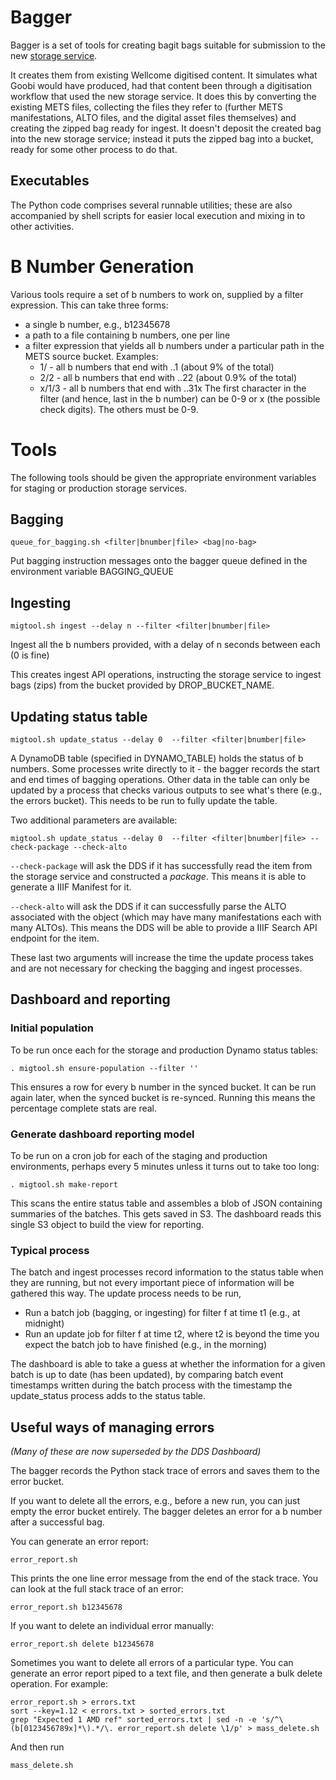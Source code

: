 # Bagger

Bagger is a set of tools for creating bagit bags suitable for submission to the new [storage service](https://github.com/wellcometrust/platform/tree/master/docs/rfcs/002-archival_storage). 

It creates them from existing Wellcome digitised content. It simulates what Goobi would have produced, had that content been through a digitisation workflow that used the new storage service. It does this by converting the existing METS files, collecting the files they refer to (further METS manifestations, ALTO files, and the digital asset files themselves) and creating the zipped bag ready for ingest. It doesn't deposit the created bag into the new storage service; instead it puts the zipped bag into a bucket, ready for some other process to do that.

## Executables

The Python code comprises several runnable utilities; these are also accompanied by shell scripts for easier local execution and mixing in to other activities.

# B Number Generation

Various tools require a set of b numbers to work on, supplied by a filter expression. This can take three forms:

* a single b number, e.g., b12345678
* a path to a file containing b numbers, one per line
* a filter expression that yields all b numbers under a particular path in the METS source bucket.  Examples:
  * 1/ - all b numbers that end with ..1 (about 9% of the total)
  * 2/2 - all b numbers that end with ..22 (about 0.9% of the total)
  * x/1/3 - all b numbers that end with ..31x
  The first character in the filter (and hence, last in the b number) can be 0-9 or x (the possible check digits). The others must be 0-9.

# Tools

The following tools should be given the appropriate environment variables for staging or production storage services.

## Bagging

`queue_for_bagging.sh <filter|bnumber|file> <bag|no-bag>`

Put bagging instruction messages onto the bagger queue defined in the environment variable BAGGING_QUEUE

## Ingesting

`migtool.sh ingest --delay n --filter <filter|bnumber|file>`

Ingest all the b numbers provided, with a delay of n seconds between each (0 is fine)

This creates ingest API operations, instructing the storage service to ingest bags (zips) from the bucket provided by DROP_BUCKET_NAME.

## Updating status table

`migtool.sh update_status --delay 0  --filter <filter|bnumber|file>`

A DynamoDB table (specified in DYNAMO_TABLE) holds the status of b numbers. Some processes write directly to it - the bagger records the start and end times of bagging operations. Other data in the table can only be updated by a process that checks various outputs to see what's there (e.g., the errors bucket). This needs to be run to fully update the table.

Two additional parameters are available:

`migtool.sh update_status --delay 0  --filter <filter|bnumber|file> --check-package --check-alto`

`--check-package` will ask the DDS if it has successfully read the item from the storage service and constructed a _package_. This means it is able to generate a IIIF Manifest for it.

`--check-alto` will ask the DDS if it can successfully parse the ALTO associated with the object (which may have many manifestations each with many ALTOs). This means the DDS will be able to provide a IIIF Search API endpoint for the item.

These last two arguments will increase the time the update process takes and are not necessary for checking the bagging and ingest processes.

## Dashboard and reporting

### Initial population

To be run once each for the storage and production Dynamo status tables:

`. migtool.sh ensure-population --filter ''`

This ensures a row for every b number in the synced bucket. It can be run again later, when the synced bucket is re-synced. Running this means the percentage complete stats are real.

### Generate dashboard reporting model

To be run on a cron job for each of the staging and production environments, perhaps every 5 minutes unless it turns out to take too long:

`. migtool.sh make-report`

This scans the entire status table and assembles a blob of JSON containing summaries of the batches. This gets saved in S3. The dashboard reads this single S3 object to build the view for reporting.

### Typical process

The batch and ingest processes record information to the status table when they are running, but not every important piece of information will be gathered this way. The update process needs to be run,

* Run a batch job (bagging, or ingesting) for filter f at time t1 (e.g., at midnight)
* Run an update job for filter f at time t2, where t2 is beyond the time you expect the batch job to have finished (e.g., in the morning)

The dashboard is able to take a guess at whether the information for a given batch is up to date (has been updated), by comparing batch event timestamps written during the batch process with the timestamp the update_status process adds to the status table.


## Useful ways of managing errors

_(Many of these are now superseded by the DDS Dashboard)_

The bagger records the Python stack trace of errors and saves them to the error bucket.

If you want to delete all the errors, e.g., before a new run, you can just empty the error bucket entirely.
The bagger deletes an error for a b number after a successful bag.

You can generate an error report:

`error_report.sh` 

This prints the one line error message from the end of the stack trace.
You can look at the full stack trace of an error:

`error_report.sh b12345678`

If you want to delete an individual error manually:

`error_report.sh delete b12345678`

Sometimes you want to delete all errors of a particular type. You can generate an error report piped to a text file, and then generate a bulk delete operation. For example:

```
error_report.sh > errors.txt
sort --key=1.12 < errors.txt > sorted_errors.txt
grep "Expected 1 AMD ref" sorted_errors.txt | sed -n -e 's/^\(b[0123456789x]*\).*/\. error_report.sh delete \1/p' > mass_delete.sh
```

And then run

```
mass_delete.sh
```



# 

